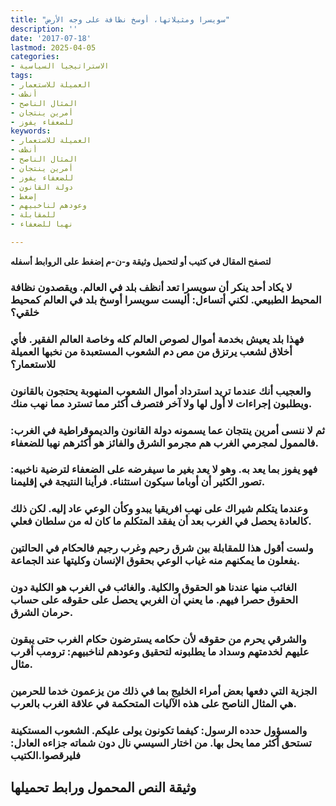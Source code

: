 ```yaml
---
title: "سويسرا ومثيلاتها، أوسخ نظافة على وجه الأرض"
description: ''
date: '2017-07-18'
lastmod: 2025-04-05
categories:
- الاستراتيجيا السياسية
tags:
- العميلة للاستعمار
- أنظف
- المثال الناصح
- أمرين ينتجان
- للضعفاء يفوز
keywords:
- العميلة للاستعمار
- أنظف
- المثال الناصح
- أمرين ينتجان
- للضعفاء يفوز
- دولة القانون
- إضغط
- وعودهم لناخبيهم
- للمقابلة
- نهبا للضعفاء

---
```

**لتصفح المقال في كتيب أو لتحميل وثيقة و-ن-م إضغط على الروابط أسفله**

### لا يكاد أحد ينكر أن سويسرا تعد أنظف بلد في العالم. ويقصدون نظافة المحيط الطبيعي. لكني أتساءل: أليست سويسرا أوسخ بلد في العالم كمحيط خلقي؟

### فهذا بلد يعيش بخدمة أموال لصوص العالم كله وخاصة العالم الفقير. فأي أخلاق لشعب يرتزق من مص دم الشعوب المستعبدة من نخبها العميلة للاستعمار؟

### والعجيب أنك عندما تريد استرداد أموال الشعوب المنهوبة يحتجون بالقانون ويطلبون إجراءات لا أول لها ولا آخر فتصرف أكثر مما تسترد مما نهب منك.

### ثم لا ننسى أمرين ينتجان عما يسمونه دولة القانون والديموقراطية في الغرب: فالممول لمجرمي الغرب هم مجرمو الشرق والفائز هو أكثرهم نهبا للضعفاء.

### فهو يفوز بما يعد به. وهو لا يعد بغير ما سيفرضه على الضعفاء لترضية ناخبيه: تصور الكثير أن أوباما سيكون استثناء. فرأينا النتيجة في إقليمنا.

### وعندما يتكلم شيراك على نهب افريقيا يبدو وكأن الوعي عاد إليه. لكن ذلك كالعادة يحصل في الغرب بعد أن يفقد المتكلم ما كان له من سلطان فعلي.

### ولست أقول هذا للمقابلة بين شرق رحيم وغرب رجيم فالحكام في الحالتين يفعلون ما يمكنهم منه غياب الوعي بحقوق الإنسان وكليتها عند الجماعة.

### الغائب منها عندنا هو الحقوق والكلية. والغائب في الغرب هو الكلية دون الحقوق حصرا فيهم. ما يعني أن الغربي يحصل على حقوقه على حساب حرمان الشرق.

### والشرقي يحرم من حقوقه لأن حكامه يسترضون حكام الغرب حتى يبقون عليهم لخدمتهم وسداد ما يطلبونه لتحقيق وعودهم لناخبيهم: ترومب أقرب مثال.

### الجزية التي دفعها بعض أمراء الخليج بما في ذلك من يزعمون خدما للحرمين هي المثال الناصح على هذه الآليات المتحكمة في علاقة الغرب بالعرب.

### والمسؤول حدده الرسول: كيفما تكونون يولى عليكم. الشعوب المستكينة تستحق أكثر مما يحل بها. من اختار السيسي نال دون شماته جزاءه العادل: فليرقصوا.الكتيب

## وثيقة النص المحمول ورابط تحميلها

###
